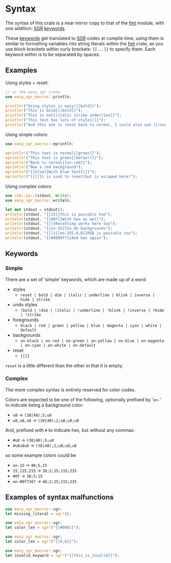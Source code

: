 # Syntax

The syntax of this crate is a near mirror copy to that of the
[fmt] module, with one addition: [SGR] [keywords].

These [keywords] get translated to [SGR] codes at compile time,
using them is similar to formatting variables into string literals
within the [fmt] crate, as you use block brackets
within curly brackets: `{[...]}` to specify them.
Each keyword within is to be separated by spaces.

## Examples

Using styles + reset:

```rust
// or the easy_sgr crate
use easy_sgr_macros::println;

println!("Using styles is easy!{[bold]}");
println!("This is bold{[!bold]}");
println!("This is not{[italic strike underline]}");
println!("This text has lots of style{[]}");
println!("And this one is reset back to normal, I could also use {[reset]}");
```

Using simple colors:

```rust
use easy_sgr_macros::eprintln;

eprintln!("This text is normal{[green]}");
eprintln!("This text is green{[default]}");
eprintln!("Back to normal{[on-red]}");
eprintln!("Now a red background");
eprintln!("{[blue]}With blue text{[]}");
eprintln!("{{[]}} is used to reset(but is escaped here)");
```

Using complex colors:

```rust
use std::io::{stdout, Write};
use easy_sgr_macros::writeln;

let mut stdout = stdout();
writeln!(stdout, "{[15]}This is possible too");
writeln!(stdout, "{[#0f]}With hex as well");
writeln!(stdout, "{[]}Resetting works here too");
writeln!(stdout, "{[on-15]}So do backgrounds");
writeln!(stdout, "{[]}{[on-255,0,0]}RGB is possible too");
writeln!(stdout, "{[#0000ff]}And hex again");
```

## Keywords

### Simple

There are a set of 'simple' keywords, which are made up of a word:

- styles
    - `reset | bold | dim | italic | underline | blink | inverse | hide | strike`
- undo styles
    - `!bold | !dim | !italic | !underline | !blink | !inverse | !hide | !strike`
- foregrounds
    - `black | red | green | yellow | blue | magenta | cyan | white | default`
- backgrounds
    - `on-black | on-red | on-green | on-yellow | on-blue | on-magenta | on-cyan | on-white | on-default`
- reset
    - `{[]}`

`reset` is a little different than the other in that it is empty.

[SGR]: https://en.wikipedia.org/wiki/ANSI_escape_code#SGR
[fmt]: std::fmt
[keywords]: #keywords

### Complex

The more complex syntax is entirely reserved for color codes.

Colors are expected to be one of the following,
optionally prefixed by '`on-`' to indicate being a background color:

- `u8` -> `(38|48);5;u8`
- `u8,u8,u8` -> `(38|48);2;u8;u8;u8`

And, prefixed with `#` to indicate hex,
but without any commas:

- `#u8` -> `(38|48);5;u8`
- `#u8u8u8` -> `(38|48);2;u8;u8;u8`

so some example colors could be

- `on-15` -> `48;5;15`
- `15,115,215` -> `38;2;15;115;215`
- `#0f` -> `38;5;15`
- `on-#0f73d7` -> `48;2;15;115;215`

## Examples of syntax malfunctions

```rust compile_fail
use easy_sgr_macros::sgr;
let missing_literal = sgr!();
```

```rust compile_fail
use easy_sgr_macros::sgr;
let color_len = sgr!("{[#000]}");
```

```rust compile_fail
use easy_sgr_macros::sgr;
let color_len = sgr!("{[0,0]}");
```

```rust compile_fail
use easy_sgr_macros::sgr;
let invalid_keyword = sgr!("{[this_is_invalid]}");
```
